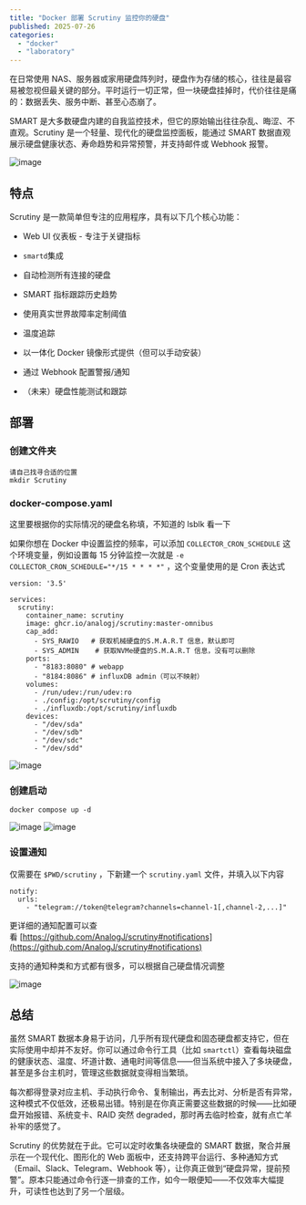 ```yaml
---
title: "Docker 部署 Scrutiny 监控你的硬盘"
published: 2025-07-26
categories: 
  - "docker"
  - "laboratory"
---
```


在日常使用 NAS、服务器或家用硬盘阵列时，硬盘作为存储的核心，往往是最容易被忽视但最关键的部分。平时运行一切正常，但一块硬盘挂掉时，代价往往是痛的：数据丢失、服务中断、甚至心态崩了。

SMART 是大多数硬盘内建的自我监控技术，但它的原始输出往往杂乱、晦涩、不直观。Scrutiny 是一个轻量、现代化的硬盘监控面板，能通过 SMART 数据直观展示硬盘健康状态、寿命趋势和异常预警，并支持邮件或 Webhook 报警。

<picture>
    <source srcset="https://s3.catcat.blog/images/2025/07/image-38-scaled.avif" type="image/avif">
    <source srcset="https://s3.catcat.blog/images/2025/07/image-38-scaled.webp" type="image/webp">
    <img src="https://s3.catcat.blog/images/2025/07/image-38-scaled.jpg" alt="image" loading="lazy">
</picture>

## 特点

Scrutiny 是一款简单但专注的应用程序，具有以下几个核心功能：

- Web UI 仪表板 - 专注于关键指标

- `smartd`集成

- 自动检测所有连接的硬盘

- SMART 指标跟踪历史趋势

- 使用真实世界故障率定制阈值

- 温度追踪

- 以一体化 Docker 镜像形式提供（但可以手动安装）

- 通过 Webhook 配置警报/通知

- （未来）硬盘性能测试和跟踪

## 部署

### 创建文件夹

```
请自己找寻合适的位置
mkdir Scrutiny 
```

### docker-compose.yaml

这里要根据你的实际情况的硬盘名称填，不知道的 lsblk 看一下

如果你想在 Docker 中设置监控的频率，可以添加 `COLLECTOR_CRON_SCHEDULE` 这个环境变量，例如设置每 15 分钟监控一次就是 `-e COLLECTOR_CRON_SCHEDULE="*/15 * * * *"` ，这个变量使用的是 Cron 表达式

```
version: '3.5'

services:
  scrutiny:
    container_name: scrutiny
    image: ghcr.io/analogj/scrutiny:master-omnibus
    cap_add:
      - SYS_RAWIO   # 获取机械硬盘的S.M.A.R.T 信息，默认即可
      - SYS_ADMIN    # 获取NVMe硬盘的S.M.A.R.T 信息，没有可以删除
    ports:
      - "8183:8080" # webapp
      - "8184:8086" # influxDB admin（可以不映射）
    volumes:
      - /run/udev:/run/udev:ro
      - ./config:/opt/scrutiny/config
      - ./influxdb:/opt/scrutiny/influxdb
    devices:
      - "/dev/sda"
      - "/dev/sdb"
      - "/dev/sdc"
      - "/dev/sdd"
```

<picture>
    <source srcset="https://s3.catcat.blog/images/2025/07/image-39.avif" type="image/avif">
    <source srcset="https://s3.catcat.blog/images/2025/07/image-39.webp" type="image/webp">
    <img src="https://s3.catcat.blog/images/2025/07/image-39.jpg" alt="image" loading="lazy">
</picture>

### 创建启动

```
docker compose up -d
```

<picture>
    <source srcset="https://s3.catcat.blog/images/2025/07/image-40-scaled.avif" type="image/avif">
    <source srcset="https://s3.catcat.blog/images/2025/07/image-40-scaled.webp" type="image/webp">
    <img src="https://s3.catcat.blog/images/2025/07/image-40-scaled.jpg" alt="image" loading="lazy">
</picture>

<picture>
    <source srcset="https://s3.catcat.blog/images/2025/07/image-41-scaled.avif" type="image/avif">
    <source srcset="https://s3.catcat.blog/images/2025/07/image-41-scaled.webp" type="image/webp">
    <img src="https://s3.catcat.blog/images/2025/07/image-41-scaled.jpg" alt="image" loading="lazy">
</picture>

### 设置通知

仅需要在 `$PWD/scrutiny` ，下新建一个 `scrutiny.yaml` 文件，并填入以下内容

```
notify:
  urls:
    - "telegram://token@telegram?channels=channel-1[,channel-2,...]"
```

更详细的通知配置可以查看 [https://github.com/AnalogJ/scrutiny#notifications](https://github.com/AnalogJ/scrutiny#notifications)

支持的通知种类和方式都有很多，可以根据自己硬盘情况调整

<picture>
    <source srcset="https://s3.catcat.blog/images/2025/07/image-42.avif" type="image/avif">
    <source srcset="https://s3.catcat.blog/images/2025/07/image-42.webp" type="image/webp">
    <img src="https://s3.catcat.blog/images/2025/07/image-42.jpg" alt="image" loading="lazy">
</picture>

## 总结

虽然 SMART 数据本身易于访问，几乎所有现代硬盘和固态硬盘都支持它，但在实际使用中却并不友好。你可以通过命令行工具（比如 `smartctl`）查看每块磁盘的健康状态、温度、坏道计数、通电时间等信息——但当系统中接入了多块硬盘，甚至是多台主机时，管理这些数据就变得相当繁琐。

每次都得登录对应主机、手动执行命令、复制输出，再去比对、分析是否有异常，这种模式不仅低效，还极易出错。特别是在你真正需要这些数据的时候——比如硬盘开始报错、系统变卡、RAID 突然 degraded，那时再去临时检查，就有点亡羊补牢的感觉了。

Scrutiny 的优势就在于此。它可以定时收集各块硬盘的 SMART 数据，聚合并展示在一个现代化、图形化的 Web 面板中，还支持跨平台运行、多种通知方式（Email、Slack、Telegram、Webhook 等），让你真正做到“硬盘异常，提前预警”。原本只能通过命令行逐一排查的工作，如今一眼便知——不仅效率大幅提升，可读性也达到了另一个层级。
